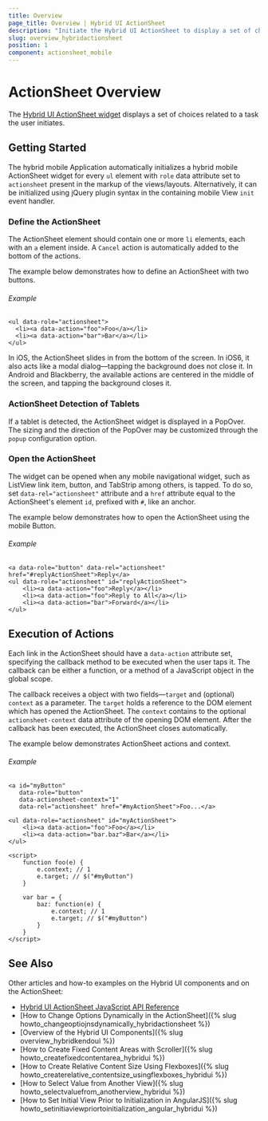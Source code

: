 ```yaml
---
title: Overview
page_title: Overview | Hybrid UI ActionSheet
description: "Initiate the Hybrid UI ActionSheet to display a set of choices in Kendo UI."
slug: overview_hybridactionsheet
position: 1
component: actionsheet_mobile
---
```


# ActionSheet Overview

The [Hybrid UI ActionSheet widget](http://demos.telerik.com/kendo-ui/m/index#actionsheet/index) displays a set of choices related to a task the user initiates.

## Getting Started

The hybrid mobile Application automatically initializes a hybrid mobile ActionSheet widget for every `ul` element with `role` data attribute set to `actionsheet` present in the markup of the views/layouts. Alternatively, it can be initialized using jQuery plugin syntax in the containing mobile View `init` event handler.

### Define the ActionSheet

The ActionSheet element should contain one or more `li` elements, each with an `a` element inside. A `Cancel` action is automatically added to the bottom of the actions.

The example below demonstrates how to define an ActionSheet with two buttons.

###### Example

    <ul data-role="actionsheet">
      <li><a data-action="foo">Foo</a></li>
      <li><a data-action="bar">Bar</a></li>
    </ul>

In iOS, the ActionSheet slides in from the bottom of the screen. In iOS6, it also acts like a modal dialog&mdash;tapping the background does not close it. In Android and Blackberry, the available actions are centered in the middle of the screen, and tapping the background closes it.

### ActionSheet Detection of Tablets

If a tablet is detected, the ActionSheet widget is displayed in a PopOver. The sizing and the direction of the PopOver may be customized through the `popup` configuration option.

### Open the ActionSheet

The widget can be opened when any mobile navigational widget, such as ListView link item, button, and TabStrip among others, is tapped. To do so, set `data-rel="actionsheet"` attribute and a `href` attribute equal to the ActionSheet's element `id`, prefixed with `#`, like an anchor.

The example below demonstrates how to open the ActionSheet using the mobile Button.

###### Example

    <a data-role="button" data-rel="actionsheet" href="#replyActionSheet">Reply</a>
    <ul data-role="actionsheet" id="replyActionSheet">
        <li><a data-action="foo">Reply</a></li>
        <li><a data-action="foo">Reply to All</a></li>
        <li><a data-action="bar">Forward</a></li>
    </ul>

## Execution of Actions

Each link in the ActionSheet should have a `data-action` attribute set, specifying the callback method to be executed when the user taps it. The callback can be either a function, or a method of a JavaScript object in the global scope.

The callback receives a object with two fields&mdash;`target` and (optional) `context` as a parameter. The `target` holds a reference to the DOM element which has opened the ActionSheet. The `context` contains to the optional `actionsheet-context` data attribute of the opening DOM element. After the callback has been executed, the ActionSheet closes automatically.

The example below demonstrates ActionSheet actions and context.

###### Example

    <a id="myButton"
       data-role="button"
       data-actionsheet-context="1"
       data-rel="actionsheet" href="#myActionSheet">Foo...</a>

    <ul data-role="actionsheet" id="myActionSheet">
        <li><a data-action="foo">Foo</a></li>
        <li><a data-action="bar.baz">Bar</a></li>
    </ul>

    <script>
        function foo(e) {
            e.context; // 1
            e.target; // $("#myButton")
        }

        var bar = {
            baz: function(e) {
                e.context; // 1
                e.target; // $("#myButton")
            }
        }
    </script>


## See Also

Other articles and how-to examples on the Hybrid UI components and on the ActionSheet:

* [Hybrid UI ActionSheet JavaScript API Reference](/api/javascript/mobile/ui/actionsheet)
* [How to Change Options Dynamically in the ActionSheet]({% slug howto_changeoptiojnsdynamically_hybridactionsheet %})
* [Overview of the Hybrid UI Components]({% slug overview_hybridkendoui %})
* [How to Create Fixed Content Areas with Scroller]({% slug howto_createfixedcontentarea_hybridui %})
* [How to Create Relative Content Size Using Flexboxes]({% slug howto_createrelative_contentsize_usingflexboxes_hybridui %})
* [How to Select Value from Another View]({% slug howto_selectvaluefrom_anotherview_hybridui %})
* [How to Set Initial View Prior to Initialization in AngularJS]({% slug howto_setinitiaviewpriortoinitialization_angular_hybridui %})
